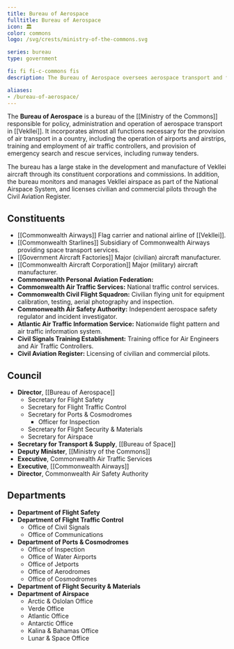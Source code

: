 ```yaml
---
title: Bureau of Aerospace
fulltitle: Bureau of Aerospace
icon: 🏛️
color: commons
logo: /svg/crests/ministry-of-the-commons.svg

series: bureau
type: government

fi: fi fi-c-commons fis
description: The Bureau of Aerospace oversees aerospace transport and facilities for the Ministry of the Commons.

aliases:
- /bureau-of-aerospace/
---
```

The <span class="fi fi-c-commons fis"></span> **Bureau of Aerospace** is a bureau of the [[Ministry of the Commons]] responsible for policy, administration and operation of aerospace transport in [[Vekllei]]. It incorporates almost all functions necessary for the provision of air transport in a country, including the operation of airports and airstrips, training and employment of air traffic controllers, and provision of emergency search and rescue services, including runway tenders.

The bureau has a large stake in the development and manufacture of Vekllei aircraft through its constituent corporations and commissions. In addition, the bureau monitors and manages Vekllei airspace as part of the National Airspace System, and licenses civilian and commercial pilots through the Civil Aviation Register.

## Constituents

* [[Commonwealth Airways]] Flag carrier and national airline of [[Vekllei]].
* [[Commonwealth Starlines]] Subsidiary of Commonwealth Airways providing space transport services.
* [[Government Aircraft Factories]] Major (civilian) aircraft manufacturer.
* [[Commonwealth Aircraft Corporation]] Major (military) aircraft manufacturer.
* **Commonwealth Personal Aviation Federation:**
* **Commonwealth Air Traffic Services:** National traffic control services.
* **Commonwealth Civil Flight Squadron:** Civilian flying unit for equipment calibration, testing, aerial photography and inspection.
* **Commonwealth Air Safety Authority:** Independent aerospace safety regulator and incident investigator.
* **Atlantic Air Traffic Information Service:** Nationwide flight pattern and air traffic information system.
* **Civil Signals Training Establishment:** Training office for Air Engineers and Air Traffic Controllers.
* **Civil Aviation Register:** Licensing of civilian and commercial pilots.

## Council

* **Director**, [[Bureau of Aerospace]]
	* Secretary for Flight Safety
	* Secretary for Flight Traffic Control
	* Secretary for Ports & Cosmodromes
		* Officer for Inspection
	* Secretary for Flight Security & Materials
	* Secretary for Airspace
* **Secretary for Transport & Supply**, [[Bureau of Space]]
* **Deputy Minister**, [[Ministry of the Commons]]
* **Executive**, Commonwealth Air Traffic Services
* **Executive**, [[Commonwealth Airways]]
* **Director**, Commonwealth Air Safety Authority

## Departments
* **Department of Flight Safety**
* **Department of Flight Traffic Control**
	* Office of Civil Signals
	* Office of Communications
* **Department of Ports & Cosmodromes**
	* Office of Inspection
	* Office of Water Airports
	* Office of Jetports
	* Office of Aerodromes
	* Office of Cosmodromes
* **Department of Flight Security & Materials**
* **Department of Airspace**
	* Arctic & Oslolan Office
	* Verde Office
	* Atlantic Office
	* Antarctic Office
	* Kalina & Bahamas Office
	* Lunar & Space Office